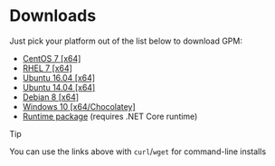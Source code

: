 # Downloads

Just pick your platform out of the list below to download GPM:

- [CentOS 7 [x64]](https://gpm.agchapman.com/latest/centos.7/x64)
- [RHEL 7 [x64]](https://gpm.agchapman.com/latest/rhel.7/x64)
- [Ubuntu 16.04 [x64]](https://gpm.agchapman.com/latest/ubuntu.16.04/x64)
- [Ubuntu 14.04 [x64]](https://gpm.agchapman.com/latest/ubuntu.14.04/x64)
- [Debian 8 [x64]](https://gpm.agchapman.com/latest/debian.8/x64)
- [Windows 10 [x64/Chocolatey]](https://gpm.agchapman.com/latest/win10/x64)
- [Runtime package](https://gpm.agchapman.com/latest/dotnet/any) (requires .NET Core runtime)

> [!TIP]
> You can use the links above with `curl`/`wget` for command-line installs